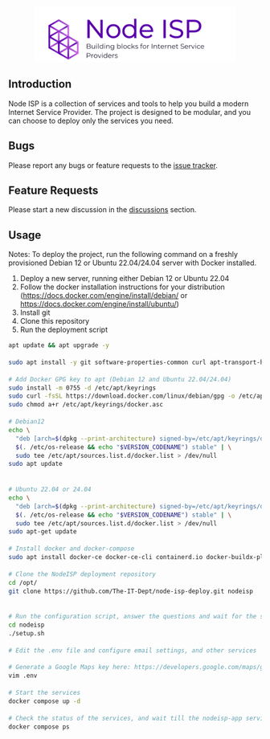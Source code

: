 <p align="center"><a href="https://theitdept.au" target="_blank"><img src="https://raw.githubusercontent.com/node-isp/node-isp/main/assets/logo.svg" width="400" alt="Node ISP Logo"></a></p>

## Introduction

Node ISP is a collection of services and tools to help you build a modern Internet Service Provider. The project is
designed to be modular, and you can choose to deploy only the services you need.

## Bugs

Please report any bugs or feature requests to
the [issue tracker](https://github.com/node-isp/node-isp/issues/new/choose).

## Feature Requests

Please start a new discussion in the [discussions](https://github.com/node-isp/node-isp/discussions)
section.

## Usage

Notes: To deploy the project, run the following command on a freshly provisioned Debian 12 or Ubuntu 22.04/24.04 server
with Docker installed.

1. Deploy a new server, running either Debian 12 or Ubuntu 22.04
2. Follow the docker installation instructions for your distribution (https://docs.docker.com/engine/install/debian/
   or https://docs.docker.com/engine/install/ubuntu/)
3. Install git
4. Clone this repository
5. Run the deployment script

```bash
apt update && apt upgrade -y

sudo apt install -y git software-properties-common curl apt-transport-https ca-certificates

# Add Docker GPG key to apt (Debian 12 and Ubuntu 22.04/24.04)
sudo install -m 0755 -d /etc/apt/keyrings
sudo curl -fsSL https://download.docker.com/linux/debian/gpg -o /etc/apt/keyrings/docker.asc
sudo chmod a+r /etc/apt/keyrings/docker.asc

# Debian12 
echo \
  "deb [arch=$(dpkg --print-architecture) signed-by=/etc/apt/keyrings/docker.asc] https://download.docker.com/linux/debian \
  $(. /etc/os-release && echo "$VERSION_CODENAME") stable" | \
  sudo tee /etc/apt/sources.list.d/docker.list > /dev/null
sudo apt update


# Ubuntu 22.04 or 24.04
echo \
  "deb [arch=$(dpkg --print-architecture) signed-by=/etc/apt/keyrings/docker.asc] https://download.docker.com/linux/ubuntu \
  $(. /etc/os-release && echo "$VERSION_CODENAME") stable" | \
  sudo tee /etc/apt/sources.list.d/docker.list > /dev/null
sudo apt-get update

# Install docker and docker-compose
sudo apt install docker-ce docker-ce-cli containerd.io docker-buildx-plugin docker-compose-plugin

# Clone the NodeISP deployment repository
cd /opt/
git clone https://github.com/The-IT-Dept/node-isp-deploy.git nodeisp


# Run the configuration script, answer the questions and wait for the script to finish
cd nodeisp
./setup.sh

# Edit the .env file and configure email settings, and other services

# Generate a Google Maps key here: https://developers.google.com/maps/gmp-get-started, tied to your domain.
vim .env

# Start the services
docker compose up -d

# Check the status of the services, and wait till the nodeisp-app service is healthy.
docker compose ps
```
